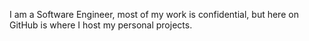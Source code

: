 I am a Software Engineer, most of my work is confidential,
but here on GitHub is where I host my personal projects.

